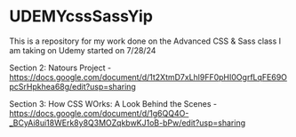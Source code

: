 # UDEMYcssSassYip
This is a repository for my work done on the Advanced CSS &amp; Sass class I am taking on Udemy started on 7/28/24

Section 2: Natours Project - https://docs.google.com/document/d/1t2XtmD7xLhl9FF0pHI0OgrfLqFE69OpcSrHpkhea68g/edit?usp=sharing

Section 3: How CSS WOrks: A Look Behind the Scenes - https://docs.google.com/document/d/1g6QQ4O-_BCyAi8ui18WErk8y8Q3MOZqkbwKJ1oB-bPw/edit?usp=sharing
